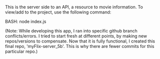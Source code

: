This is the server side to an API, a resource to movie information.  To view/add to the project, use the following command:

BASH:
node index.js

(Note: While developing this app, I ran into specific github branch conflicts/errors.  I tried to start fresh at different points, by making new repos/versions to compensate.  Now that it is fully functional, I created this final repo, 'myFlix-server_5b'.  This is why there are fewer commits for this particular repo.)